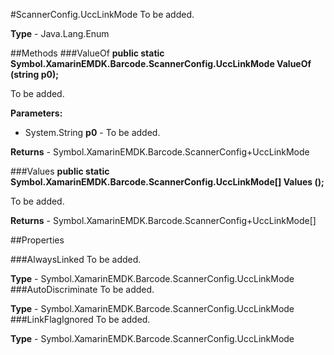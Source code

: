 #ScannerConfig.UccLinkMode
To be added.

**Type** - Java.Lang.Enum

##Methods
###ValueOf
**public static Symbol.XamarinEMDK.Barcode.ScannerConfig.UccLinkMode ValueOf (string p0);**

To be added.

**Parameters:** 

* System.String **p0** - To be added.

**Returns** - Symbol.XamarinEMDK.Barcode.ScannerConfig+UccLinkMode

###Values
**public static Symbol.XamarinEMDK.Barcode.ScannerConfig.UccLinkMode[] Values ();**

To be added.


**Returns** - Symbol.XamarinEMDK.Barcode.ScannerConfig+UccLinkMode[]

##Properties

###AlwaysLinked
To be added.

**Type** - Symbol.XamarinEMDK.Barcode.ScannerConfig.UccLinkMode
###AutoDiscriminate
To be added.

**Type** - Symbol.XamarinEMDK.Barcode.ScannerConfig.UccLinkMode
###LinkFlagIgnored
To be added.

**Type** - Symbol.XamarinEMDK.Barcode.ScannerConfig.UccLinkMode


